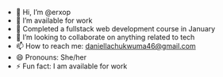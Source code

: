 - 👋 Hi, I’m @erxop
- 👀 I’m available for work
- 🌱 Completed a fullstack web development course in January  
- 💞️ I’m looking to collaborate on anything related to tech
- 📫 How to reach me: daniellachukwuma46@gmail.com
- 😄 Pronouns: She/her
- ⚡ Fun fact: I am available for work

<!---
erxop/erxop is a ✨ special ✨ repository because its `README.md` (this file) appears on your GitHub profile.
You can click the Preview link to take a look at your changes.
--->

